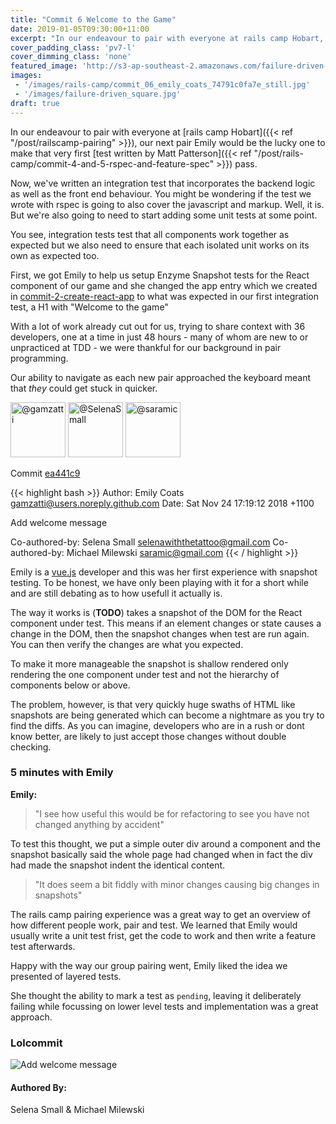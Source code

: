 ```yaml
---
title: "Commit 6 Welcome to the Game"
date: 2019-01-05T09:30:00+11:00
excerpt: "In our endeavour to pair with everyone at rails camp Hobart, our next pair Emily would be the lucky one to make that very first test written by Matt Patterson pass."
cover_padding_class: 'pv7-l'
cover_dimming_class: 'none'
featured_image: 'http://s3-ap-southeast-2.amazonaws.com/failure-driven-blog/railscamp-24-woodfield-hobart/commit_06_emily_coats_74791c0fa7e.gif'
images:
 - '/images/rails-camp/commit_06_emily_coats_74791c0fa7e_still.jpg'
 - '/images/failure-driven_square.jpg'
draft: true
---
```


In our endeavour to pair with everyone at [rails camp Hobart]({{< ref
"/post/railscamp-pairing" >}}), our next pair Emily would be the lucky one to
make that very first [test written by Matt Patterson]({{< ref
"/post/rails-camp/commit-4-and-5-rspec-and-feature-spec" >}}) pass.

Now, we've written an integration test that incorporates the backend logic as well as the front end behaviour. You might be wondering if the test we wrote with rspec is going to also cover the javascript and markup. Well, it is. But we're also going to need to start adding some unit tests at some point. 

You see, integration tests test that all components work together as expected but we also need to ensure that each isolated unit works on its own as expected too.

First, we got Emily to help us setup Enzyme Snapshot tests for the React component of our game and she changed the app entry which we created in [commit-2-create-react-app](link/to/post) to what was expected in our first integration test, a H1 with "Welcome to the game"

With a lot of work already cut out for us, trying to share context with 36 developers, one at a time in just 48 hours - many of whom are new to or unpracticed at TDD - we were thankful for our background in pair programming.

Our ability to navigate as each new pair approached the keyboard meant that _they_ could get stuck in quicker.

<img alt="@gamzatti" src="//github.com/gamzatti.png" style="display: inline; width: 88px;" height="88" />
<img alt="@SelenaSmall" src="//github.com/SelenaSmall.png" style="display: inline; width: 88px;" height="88" />
<img alt="@saramic" src="//github.com/saramic.png" style="display: inline; width: 88px;" height="88" />

Commit [ea441c9](https://github.com/failure-driven/railscamp-search-term/commit/ea441c9dfecf4ce2e96d5534773642ce9e16e683)

{{< highlight bash >}}
Author: Emily Coats <gamzatti@users.noreply.github.com>
Date:   Sat Nov 24 17:19:12 2018 +1100

Add welcome message

Co-authored-by: Selena Small <selenawiththetattoo@gmail.com>
Co-authored-by: Michael Milewski <saramic@gmail.com>
{{< / highlight >}}

Emily is a [vue.js](link/to/vue) developer and this was her first experience with snapshot testing. To be honest, we have only been playing with it for a short while and are still debating as to how usefull it actually is. 

The way it works is (**TODO**) takes a snapshot of the DOM for the React component under test. This means if an element changes or state causes a change in the DOM, then the snapshot changes when test are run again. You can then verify the changes are what you expected.

To make it more manageable the snapshot is shallow rendered only rendering the one component under test and not the hierarchy of components below or above. 

The problem, however, is that very quickly huge swaths of HTML like snapshots are being generated which can become a nightmare as you try to find the diffs. As you can imagine, developers who are in a rush or dont know better, are likely to just accept those changes without double checking.

### 5 minutes with Emily

**Emily:** 

> "I see how useful this would be for refactoring to see you have not changed anything 
> by accident"

To test this thought, we put a simple outer div around a component and the snapshot
basically said the whole page had changed when in fact the div had made the
snapshot indent the identical content.

> "It does seem a bit fiddly with minor changes causing big changes in
> snapshots"

The rails camp pairing experience was a great way to get an overview of how different
people work, pair and test. We learned that Emily would usually write a unit
test frist, get the code to work and then write a feature test afterwards.

Happy with the way our group pairing went, Emily liked the idea we presented of
layered tests. 

She thought the ability to mark a test as `pending`, leaving it deliberately failing while focussing on lower level tests and implementation was a great approach.

### Lolcommit

![Add welcome message](https://s3-ap-southeast-2.amazonaws.com/failure-driven-blog/railscamp-24-woodfield-hobart/commit_06_emily_coats_74791c0fa7e.gif)

#### Authored By:

Selena Small & Michael Milewski

